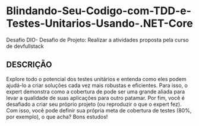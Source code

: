 # Blindando-Seu-Codigo-com-TDD-e-Testes-Unitarios-Usando-.NET-Core
Desafio DIO- Desafio de Projeto: Realizar a atividades proposta pela curso de devfullstack

## DESCRIÇÃO
Explore todo o potencial dos testes unitários e entenda como eles podem ajudá-lo a criar soluções cada vez mais robustas e eficientes. Para isso, o expert demonstra como a cobertura de pode ser uma grande aliada para levar a qualidade de suas aplicações para outro patamar. Por fim, você é desafiado a criar seu próprio projeto (ou reproduzir o que o expert fez). Com isso, você pode definir sua própria meta de cobertura de testes (80%, por exemplo), o que acha? Bons estudos!
